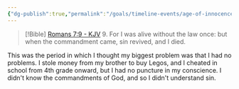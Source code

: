 ```yaml
---
{"dg-publish":true,"permalink":"/goals/timeline-events/age-of-innocence/","tags":["timeline","personal"],"created":"","updated":""}
---
```



> [!Bible] [Romans 7:9 - KJV](https://bible-api.com/Romans+7:9?translation=kjv)
> 9. For I was alive without the law once: but when the commandment came, sin revived, and I died.

This was the period in which I thought my biggest problem was that I had no problems. I stole money from my brother to buy Legos, and I cheated in school from 4th grade onward, but I had no puncture in my conscience. I didn't know the commandments of God, and so I didn't understand sin.